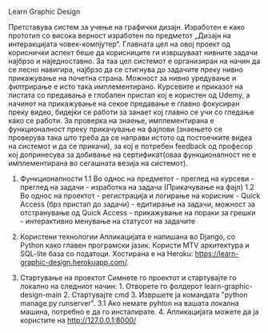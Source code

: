 Learn Graphic Design

Претставува систем за учење на графички дизајн. Изработен е како прототип со висока верност изработен по предметот „Дизајн на интеракцијата човек-компјутер“.
Главната цел на овој проект од кориснички аспект беше да корисниците ги извршуваат нивните задачи најбрзо и наједноставно.
За таа цел системот е организиран на начин да се лесно навигира, најбрзо да се стигнува до задачите преку нивно прикажување на почетна страна. Можност за нивно 
уредување и филтрирање е исто така имплементирано. Курсевите и приказот на листата со предавања е глобален пристап кој е користен од Udemy, а начинот на прикажување
на секое предавање е главно фокусиран преку видео, бидејќи се работи за занает кој главно се учи со гледање како се работи. 
За проверка на знаење, имплементирана е функционалност преку прикачување на фајлови (знаењето се проверува така што треба да се направи истото од постоечките видеа на
системот и да се прикачи), за кој е потребен feedback од професор кој допринесува за добивање на сертификат(оваа функционалност не е имплементирана 
во сегашната везија на системот).

1. Функционалности
        1.1 Во однос на предметот
        - преглед на курсеви
        - преглед на задачи
        - изработка на задача (Прикачување на фајл)
        1.2 Во однос на проектот
        - регистрација и логирање на корисник 
        - Quick Access (брз пристап до задачи)
        - едитирање на задачи, можност за отстранување од Quick Access
        - прикажување на пораки за грешки 
        - интерактивно менување на статусот на задачите
        
2. Користени технологии
Апликацијата е напишана во Django, со Python како главен програмски јазик. Користи MTV архитектура и SQL-lite база со податоци. Хостирана е на Heroku: https://learn-graphic-design.herokuapp.com/.

3. Стартување на проектот
Симнете го проектот и стартувајте го локално на следниот начин:
        1. Отворете го фолдерот learn-graphic-design-main
        2. Стартувајте cmd 
        3. Извршете ја командата "python manage.py runserver".
        3.1 Ако немате pyhton на вашата локална машина, потребно е да го инсталирате.
        4. Апликацијата можете да ја користите на http://127.0.0.1:8000/
        
